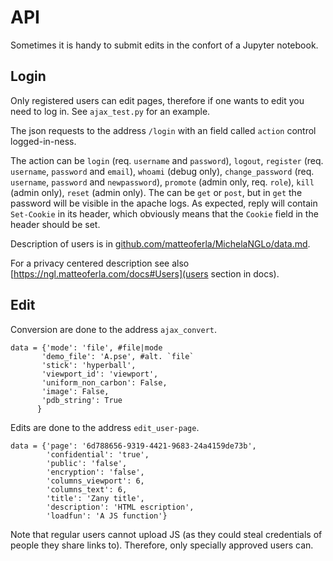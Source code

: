 # API
Sometimes it is handy to submit edits in the confort of a Jupyter notebook.

## Login
Only registered users can edit pages, therefore if one wants to edit you need to log in. See `ajax_test.py` for an example.

The json requests to the address `/login` with an field called `action` control logged-in-ness.

The action can be `login` (req. `username` and `password`), `logout`, `register` (req. `username`, `password` and `email`), `whoami` (debug only), `change_password` (req. `username`, `password` and `newpassword`), `promote` (admin only, req. `role`), `kill` (admin only), `reset` (admin only).
The can be `get` or `post`, but in `get` the password will be visible in the apache logs.
As expected, reply will contain `Set-Cookie` in its header, which obviously means that the `Cookie` field in the header should be set.

Description of users is in [github.com/matteoferla/MichelaNGLo/data.md](https://github.com/matteoferla/MichelaNGLo/blob/master/data.md).

For a privacy centered description see also [https://ngl.matteoferla.com/docs#Users](users section in docs).

## Edit
Conversion are done to the address `ajax_convert`.

    data = {'mode': 'file', #file|mode
           'demo_file': 'A.pse', #alt. `file`
           'stick': 'hyperball',
           'viewport_id': 'viewport',
           'uniform_non_carbon': False,
           'image': False,
           'pdb_string': True
          }

Edits are done to the address `edit_user-page`.

    data = {'page': '6d788656-9319-4421-9683-24a4159de73b',
            'confidential': 'true',
            'public': 'false',
            'encryption': 'false',
            'columns_viewport': 6,
            'columns_text': 6,
            'title': 'Zany title',
            'description': 'HTML escription',
            'loadfun': 'A JS function'}

Note that regular users cannot upload JS (as they could steal credentials of people they share links to). Therefore, only specially approved users can.
